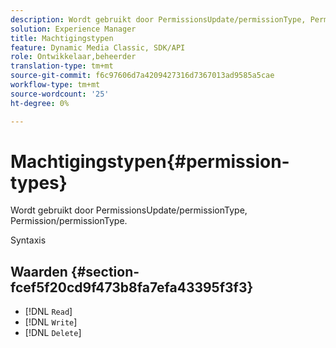```yaml
---
description: Wordt gebruikt door PermissionsUpdate/permissionType, Permission/permissionType.
solution: Experience Manager
title: Machtigingstypen
feature: Dynamic Media Classic, SDK/API
role: Ontwikkelaar,beheerder
translation-type: tm+mt
source-git-commit: f6c97606d7a4209427316d7367013ad9585a5cae
workflow-type: tm+mt
source-wordcount: '25'
ht-degree: 0%

---
```



# Machtigingstypen{#permission-types}

Wordt gebruikt door PermissionsUpdate/permissionType, Permission/permissionType.

Syntaxis

## Waarden {#section-fcef5f20cd9f473b8fa7efa43395f3f3}

* [!DNL `Read`]
* [!DNL `Write`]
* [!DNL `Delete`]

